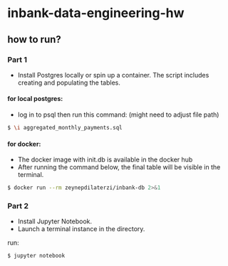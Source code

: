 # inbank-data-engineering-hw

## how to run?

### Part 1
* Install Postgres locally or spin up a container.
  The script includes creating and populating the tables.
 #### for local postgres:
  * log in to psql then run this command:
    (might need to adjust file path)
  ```bash
 $ \i aggregated_monthly_payments.sql
  ```
#### for docker:
* The docker image with init.db is available in the docker hub
* After running the command below, the final table will be visible in the terminal.
  

```bash
$ docker run --rm zeynepdilaterzi/inbank-db 2>&1
```

### Part 2
* Install Jupyter Notebook.
* Launch a terminal instance in the directory.

run:
```bash
$ jupyter notebook

```
